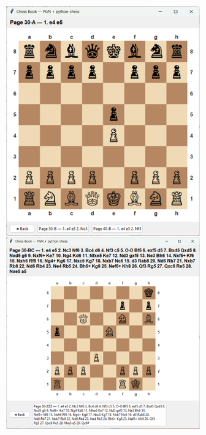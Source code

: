 <img src="Screenshot 2025-08-20 015442.png" alt="Alt text 1" width="700"/>

<img src="Screenshot 2025-08-20 015506.png" alt="Alt text 2" width="700"/>


